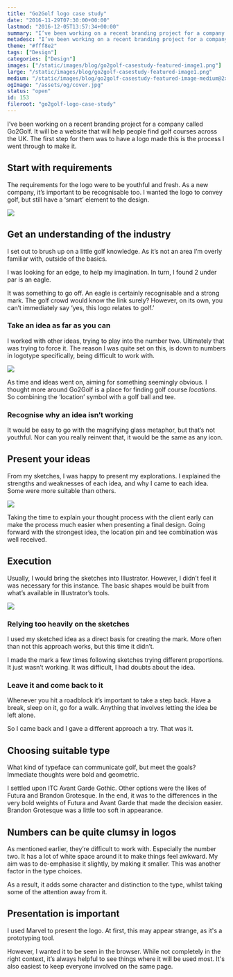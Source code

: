 ```yaml
---
title: "Go2Golf logo case study"
date: "2016-11-29T07:30:00+00:00"
lastmod: "2016-12-05T13:57:34+00:00"
summary: "I’ve been working on a recent branding project for a company called Go 2 Golf. It will be a website that will help people find golf courses across the UK. The first step for them was to have a logo made, this is the process I went through to make it."
metadesc: "I’ve been working on a recent branding project for a company called Go 2 Golf. It will be a website that will help people find golf courses across the UK."
theme: "#fff8e2"
tags: ["Design"]
categories: ["Design"]
images: ["/static/images/blog/go2golf-casestudy-featured-image1.png"]
large: "/static/images/blog/go2golf-casestudy-featured-image1.png"
medium: "/static/images/blog/go2golf-casestudy-featured-image-medium@2x.png"
ogImage: "/assets/og/cover.jpg"
status: "open"
id: 153
fileroot: "go2golf-logo-case-study"
---
```


I’ve been working on a recent branding project for a company called Go2Golf. It will be a website that will help people find golf courses across the UK. The first step for them was to have a logo made this is the process I went through to make it.

## Start with requirements
The requirements for the logo were to be youthful and fresh. As a new company, it’s important to be recognisable too. I wanted the logo to convey golf, but still have a ‘smart’ element to the design.

<div className="article-image">
  <Image src="/images/blog/go2golf-casestudy-logo.png" width={738} height={492} />
</div>

## Get an understanding of the industry
I set out to brush up on a little golf knowledge. As it’s not an area I’m overly familiar with, outside of the basics.

I was looking for an edge, to help my imagination. In turn, I found 2 under par is an eagle.

It was something to go off. An eagle is certainly recognisable and a strong mark. The golf crowd would know the link surely? However, on its own, you can’t immediately say ‘yes, this logo relates to golf.’

### Take an idea as far as you can
I worked with other ideas, trying to play into the number two. Ultimately that was trying to force it. The reason I was quite set on this, is down to numbers in logotype specifically, being difficult to work with.

<div className="article-image">
  <Image src="/images/blog/go2golf-casestudy-sketches-1@2x.jpg" width={738} height={492} />
</div>

As time and ideas went on, aiming for something seemingly obvious. I thought more around Go2Golf is a place for finding golf course *locations*. So combining the ‘location’ symbol with a golf ball and tee.

### Recognise why an idea isn’t working
It would be easy to go with the magnifying glass metaphor, but that’s not youthful. Nor can you really reinvent that, it would be the same as any icon.

## Present your ideas
From my sketches, I was happy to present my explorations. I explained the strengths and weaknesses of each idea, and why I came to each idea. Some were more suitable than others.

<div className="article-image">
  <Image src="/images/blog/go2golf-casestudy-sketches-2@2x.jpg" width={738} height={492} />
</div>

Taking the time to explain your thought process with the client early can make the process much easier when presenting a final design. Going forward with the strongest idea, the location pin and tee combination was well received.

## Execution
Usually, I would bring the sketches into Illustrator. However, I didn’t feel it was necessary for this instance. The basic shapes would be built from what’s available in Illustrator’s tools.

<div className="article-image">
  <Image src="/images/blog/go2golf-casestudy-progress.png" width={738} height={492} />
</div>

### Relying too heavily on the sketches
I used my sketched idea as a direct basis for creating the mark. More often than not this approach works, but this time it didn’t.

I made the mark a few times following sketches trying different proportions. It just wasn’t working. It was difficult, I had doubts about the idea.

### Leave it and come back to it
Whenever you hit a roadblock it’s important to take a step back. Have a break, sleep on it, go for a walk. Anything that involves letting the idea be left alone.

So I came back and I gave a different approach a try. That was it.

## Choosing suitable type
What kind of typeface can communicate golf, but meet the goals? Immediate thoughts were bold and geometric.

I settled upon ITC Avant Garde Gothic. Other options were the likes of Futura and Brandon Grotesque. In the end, it was to the differences in the very bold weights of Futura and Avant Garde that made the decision easier. Brandon Grotesque was a little too soft in appearance.

## Numbers can be quite clumsy in logos
As mentioned earlier, they’re difficult to work with. Especially the number two. It has a lot of white space around it to make things feel awkward. My aim was to de-emphasise it slightly, by making it smaller. This was another factor in the type choices.

As a result, it adds some character and distinction to the type, whilst taking some of the attention away from it.

## Presentation is important
I used Marvel to present the logo. At first, this may appear strange, as it's a prototyping tool.

However, I wanted it to be seen in the browser. While not completely in the right context, it’s always helpful to see things where it will be used most. It's also easiest to keep everyone involved on the same page.
